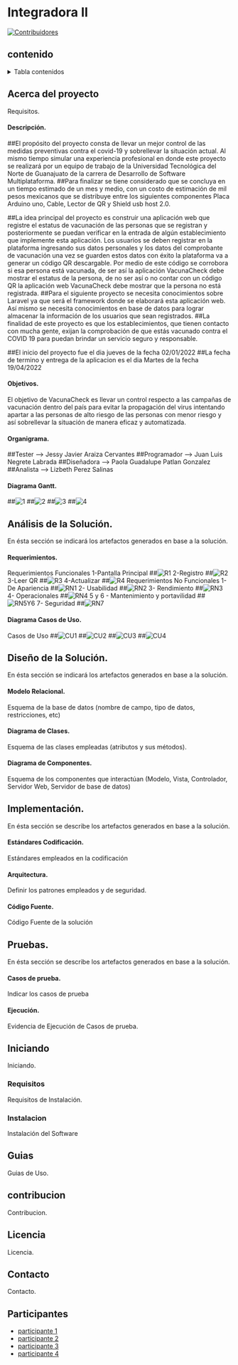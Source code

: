 # Integradora II
[![Contribuidores][contribuidores-shield]][contributors-url]

## contenido
<details>
  <summary>Tabla contenidos</summary>
  <ol>
    <li>
      <a href="#acerca-del-proyecto">Acerca del Proyecto</a>
      <ul>
        <li><a href="#descripción">Descripción</a></li>
        <li><a href="#objetivos">Objetivos</a></li>
        <li><a href="#organigrama">Organigrama</a></li>
        <li><a href="#diagrama-gantt">Diagrama Gantt</a></li>
      </ul>
    </li>
    <li>
      <a href="#análisis-de-la-solución">Análisis de la Solución</a>
      <ul>
        <li><a href="#requerimientos">Requerimientos</a></li>
        <li><a href="#diagrama-casos-de-uso">Diagrama de Casos de Uso</a></li>
      </ul>
    </li>
    <li>
      <a href="#diseño-de-la-solución">Diseño de la Solución</a>
      <ul>
        <li><a href="#modelo-relacional">Modelo Relacional</a></li>
        <li><a href="#diagrama-de-clases">Diagrama de Clases</a></li>
        <li><a href="#diagrama-de-componentes">Diagrama de Componentes</a></li>
      </ul>
    </li>    
    <li>
      <a href="#implementación">Implementación</a>
      <ul>
        <li><a href="#estándares-codificación">Estándares Codificación</a></li>
        <li><a href="#arquitectura">Arquitectura</a></li>
        <li><a href="#código-fuente">Código Fuente</a></li>
      </ul>
    </li>      
    <li>
      <a href="#pruebas">Pruebas</a>
      <ul>
        <li><a href="#casos-de-prueba">Casos de prueba</a></li>
        <li><a href="#ejecución">Ejecución</a></li>
      </ul>
    </li>       
    <li><a href="#guias">Guias</a></li>
    <li><a href="#contribucion">Contribución</a></li>
    <li><a href="#licencia">licencia</a></li>
    <li><a href="#contacto">Contacto</a></li>
    <li><a href="#participantes">Participantes</a></li>
  </ol>
</details>

<!-- Acerca del proyecto -->
## Acerca del proyecto
Requisitos.

<!-- Descripción -->
#### Descripción.
##El propósito del proyecto consta de llevar un mejor control de las medidas preventivas contra el covid-19 y sobrellevar  la situación actual. Al mismo tiempo  simular  una experiencia profesional en donde este proyecto se realizará por un equipo de trabajo de la Universidad Tecnológica del Norte de Guanajuato de la carrera de Desarrollo de Software Multiplataforma.
##Para finalizar se tiene considerado que se concluya en un tiempo estimado de  un mes y medio, con un costo de estimación de  mil pesos mexicanos que se distribuye entre los siguientes  componentes Placa Arduino uno, Cable, Lector de QR y Shield usb host 2.0.

##La idea principal del proyecto es construir una aplicación web que registre el estatus de vacunación de las personas que se registran y posteriormente se puedan verificar en la entrada de algún establecimiento que implemente esta aplicación. Los usuarios se deben registrar en la plataforma ingresando sus datos personales y los datos del comprobante de vacunación una vez se guarden estos datos con éxito la plataforma va a generar un código QR descargable.  Por medio de este código se corrobora si esa persona está vacunada, de ser así la aplicación VacunaCheck  debe mostrar el estatus de la persona, de no ser así o no contar con un código QR la aplicación web VacunaCheck debe mostrar que la persona no está registrada. 
##Para el siguiente proyecto se necesita conocimientos sobre Laravel ya que será el framework donde se elaborará esta aplicación web. Así mismo se necesita conocimientos en base de datos para lograr almacenar la información de los usuarios que sean registrados.
##La finalidad de este proyecto es que los establecimientos, que tienen contacto con mucha gente, exijan la comprobación de que estás vacunado contra el COVID 19 para puedan brindar un servicio seguro y responsable.

##El inicio del proyecto fue el dia jueves de la fecha 02/01/2022
##La fecha de termino y entrega de la aplicacion es el dia Martes de la fecha 19/04/2022

<!-- Objetivos -->
#### Objetivos.
El objetivo de VacunaCheck es llevar un control respecto a las campañas de vacunación dentro del país para evitar la propagación del virus intentando apartar a las personas de alto riesgo de las personas con menor riesgo y así sobrellevar la situación de manera eficaz y automatizada.

<!-- Organigrama -->
#### Organigrama.
##Tester      -->   Jessy Javier Araiza Cervantes
##Programador -->   Juan Luis Negrete Labrada
##Diseñadora  -->   Paola Guadalupe Patlan Gonzalez
##Analista    -->   Lizbeth Perez Salinas

<!-- Diagrama Gantt -->
#### Diagrama Gantt.
##![1](https://user-images.githubusercontent.com/97042023/164008181-b0a0d01a-286e-443e-8a0f-a67e387a842f.png)
##![2](https://user-images.githubusercontent.com/97042023/164008222-acab80e0-a159-4e5e-9afa-85a35fbd90ac.png)
##![3](https://user-images.githubusercontent.com/97042023/164008240-4c62d127-d3bd-4e8a-80bd-551562fbd3f6.png)
##![4](https://user-images.githubusercontent.com/97042023/164008262-dca6012c-706d-477c-8cc7-2f205b6f3ae3.png)




<!-- Análisis del proyecto -->
## Análisis de la Solución.
En ésta sección se indicará los artefactos generados en base a la solución.

<!-- Requerimientos -->
#### Requerimientos.
Requerimientos Funcionales
1-Pantalla Principal
##![R1](https://user-images.githubusercontent.com/97042023/164009537-c919f83c-d957-4b72-84f9-14c5b164e6c7.png)
2-Registro
##![R2](https://user-images.githubusercontent.com/97042023/164009685-667f4536-6c22-4430-8de9-c998deff3574.png)
3-Leer QR
##![R3](https://user-images.githubusercontent.com/97042023/164009843-ef5b8fcb-cc93-4c71-a2fa-136858e777a7.png)
4-Actualizar
##![R4](https://user-images.githubusercontent.com/97042023/164009932-fe6f2613-f9db-496a-bcc9-153d1e337fb9.png)
Requerimientos No Funcionales
1- De Apariencia
##![RN1](https://user-images.githubusercontent.com/97042023/164010319-50d1017c-b87e-4d74-9fc3-cdcc45a33bad.png)
2- Usabilidad
##![RN2](https://user-images.githubusercontent.com/97042023/164010430-4de5a99c-1763-4748-8725-17cc75b34512.png)
3- Rendimiento
##![RN3](https://user-images.githubusercontent.com/97042023/164010545-a23bda19-ce45-4f0e-a949-733a51f4ee0f.png)
4- Operacionales
##![RN4](https://user-images.githubusercontent.com/97042023/164010665-ee869956-6be9-4ddd-8090-e4ac0714705d.png)
5 y 6 - Mantenimiento y portavilidad 
##![RN5Y6](https://user-images.githubusercontent.com/97042023/164010794-6cef435f-63e4-4ef6-a14e-61e16db73584.png)
7- Seguridad
##![RN7](https://user-images.githubusercontent.com/97042023/164010912-009a5ff8-5bb3-4c97-b50e-0657417356c2.png)

<!-- Diagrama de Casos de Uso -->
#### Diagrama Casos de Uso.
Casos de Uso
##![CU1](https://user-images.githubusercontent.com/97042023/164011417-87150610-d54c-413d-9264-bb3fd52095e0.png)
##![CU2](https://user-images.githubusercontent.com/97042023/164011430-d85a15d6-019c-487a-acf3-d2dfb7f63651.png)
##![CU3](https://user-images.githubusercontent.com/97042023/164011451-bd5b3b28-69d6-433d-9333-673c1eafba0b.png)
##![CU4](https://user-images.githubusercontent.com/97042023/164011469-83eb08b0-e797-4131-b83c-daa0cb83dfaa.png)




<!-- Diseño del proyecto -->
## Diseño de la Solución.
En ésta sección se indicará los artefactos generados en base a la solución.

<!-- Modelo Relacional -->
#### Modelo Relacional.
Esquema de la base de datos (nombre de campo, tipo de datos, restricciones, etc)

<!-- Diagrama de Clases -->
#### Diagrama de Clases.
Esquema de las clases empleadas (atributos y sus métodos).

<!-- Diagrama de Componentes -->
#### Diagrama de Componentes.
Esquema de los componentes que interactúan (Modelo, Vista, Controlador, Servidor Web, Servidor de base de datos)


<!-- Implementación del proyecto -->
## Implementación.
En ésta sección se describe  los artefactos generados en base a la solución.

<!-- Estándares de Codificación -->
#### Estándares Codificación.
Estándares empleados en la codificación

<!-- Arquitectura MVC y Middleware -->
#### Arquitectura.
Definir los patrones empleados y de seguridad.

<!-- Código Fuente -->
#### Código Fuente.
Código Fuente de la solución


<!-- Pruebas proyecto -->
## Pruebas.
En ésta sección se describe  los artefactos generados en base a la solución.

<!-- Casos de prueba -->
#### Casos de prueba.
Indicar los casos de prueba

<!-- Ejecución Casos de prueba -->
#### Ejecución.
Evidencia de Ejecución de Casos de prueba.


<!-- Iniciando -->
## Iniciando
Iniciando.

<!-- Requisitos -->
### Requisitos
Requisitos de Instalación.

<!-- Instalación -->
### Instalacion
Instalación del Software


## Guias
Guias de Uso.

## contribucion
Contribucion.

## Licencia
Licencia.

## Contacto
Contacto.

## Participantes
* [participante 1](https://github.com/Lizbeth-Ps)
* [participante 2](https://github.com/luislabradaa)
* [participante 3](https://github.com/PaolaPatlan)
* [participante 4](https://github.com/Araiza07)

[contribuidores-shield]: https://img.shields.io/github/contributors/github_username/repo_name.svg?style=for-the-badge
[contributors-url]: https://github.com/github_username/repo_name/graphs/contributors
